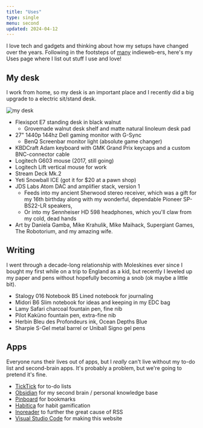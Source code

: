 ```yaml
---
title: "Uses"
type: single
menu: second
updated: 2024-04-12
---
```

I love tech and gadgets and thinking about how my setups have changed over the years. Following in the footsteps of [many](https://uses.tech/) indieweb-ers, here's my Uses page where I list out stuff I use and love!

## My desk

I work from home, so my desk is an important place and I recently did a big upgrade to a electric sit/stand desk.

![my desk](/images/blog/2024-03-04-17h57m07.jpg)

- Flexispot E7 standing desk in black walnut
  - Grovemade walnut desk shelf and matte natural linoleum desk pad
- 27" 1440p 144hz Dell gaming monitor with G-Sync
  - BenQ Screenbar monitor light (absolute game changer)
- KBDCraft Adam keyboard with GMK Grand Prix keycaps and a custom BNC-connector cable
- Logitech G603 mouse (2017, still going)
- Logitech Lift vertical mouse for work
- Stream Deck Mk.2
- Yeti Snowball ICE (got it for $20 at a pawn shop)
- JDS Labs Atom DAC and amplifier stack, version 1
  - Feeds into my ancient Sherwood stereo receiver, which was a gift for my 16th birthday along with my wonderful, dependable Pioneer SP-BS22-LR speakers,
  - Or into my Sennheiser HD 598 headphones, which you'll claw from my cold, dead hands
- Art by Daniela Gamba, Mike Krahulik, Mike Maihack, Supergiant Games, The Robotorium, and my amazing wife.

## Writing

I went through a decade-long relationship with Moleskines ever since I bought my first while on a trip to England as a kid, but recently I leveled up my paper and pens without hopefully becoming a snob (ok maybe a little bit).

- Stalogy 016 Notebook B5 Lined notebook for journaling
- Midori B6 Slim notebook for ideas and keeping in my EDC bag
- Lamy Safari charcoal fountain pen, fine nib
- Pilot Kaküno fountain pen, extra-fine nib
- Herbin Bleu des Profondeurs ink, Ocean Depths Blue
- Sharpie S-Gel metal barrel or Uniball Signo gel pens

## Apps

Everyone runs their lives out of apps, but I *really* can't live without my to-do list and second-brain apps. It's probably a problem, but we're going to pretend it's fine.

- [TickTick](https://www.ticktick.com/) for to-do lists
- [Obsidian](https://obsidian.md/) for my second brain / personal knowledge base
- [Pinboard](https://pinboard.in/) for bookmarks
- [Habitica](https://habitica.com/) for habit gamification
- [Inoreader](https://www.inoreader.com) to further the great cause of RSS
- [Visual Studio Code](https://code.visualstudio.com/) for making this website